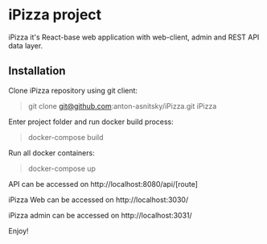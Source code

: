 # iPizza project

iPizza it's React-base web application with web-client, admin and REST API data layer.

## Installation
Clone iPizza repository using git client:
>git clone git@github.com:anton-asnitsky/iPizza.git iPizza

Enter project folder and run docker build process:
>docker-compose build

Run all docker containers:
>docker-compose up

API can be accessed on http://localhost:8080/api/[route]

iPizza Web can be accessed on http://localhost:3030/

iPizza admin can be accessed on http://localhost:3031/

Enjoy!
